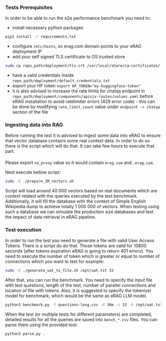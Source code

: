 ### Tests Prerequisites
In order to be able to run the e2e performance benchmark you need to:
* install necessary python packages
```bash
pip3 install -r requirements.txt
```
* configure `/etc/hosts`, so erag.com domain points to your eRAG deployment IP
* add your self signed TLS certificate to OS trusted store
```bash
sudo cp repo_path/deployment/tls.crt /usr/local/share/ca-certificates/ && sudo update-ca-certificates
```
* have a valid credentials inside `repo_path/deployment/default_credentials.txt`
* export your HF token `export HF_TOKEN="my-huggingface-token"`
* it is also advised to increase the rate limits for chatqa endpoint in `repo_path/deployment/components/apisix-routes/values.yaml` before eRAG installation to avoid ratelimiter errors (429 error code) - this can be done by modifying `rate_limit_count` value under `endpoint -> chatqa` section of the file

### Ingesting data into RAG
Before running the test it is advised to ingest some data into eRAG to ensure that vector database contains some real context data. In order to do so there is the script which will do that. It can take few hours to execute that part.

####
Please export `no_proxy` value so it would contain `erag.com` and `.erag.com`.

Next execute bellow script:

```bash
sudo -E ./prepare_1M_vectors.sh
```
Script will load around 40 000 vectors based on real documents which are context related with the queries executed by the test benchmark. Additionally, it will fill the database with the context of Simple English Wikipedia dump to achieve totally 1 000 000 of vectors. When testing using such a database we can simulate the production size databases and test the impact of data retrieval in eRAG pipeline.
### Test execution
In order to run the test you need to generate a file with valid User Access Tokens. There is a script do do that. Those tokens are valid for 10800 seconds (after tokens expiration eRAG is going to return 401 errors). You need to execute the number of token which is greater or equal to number of connections which you want to test for example:
```bash
sudo -E ./generate_uat_to_file.sh /opt/uat.txt 32
```
After that, you can run the benchmark. You need to specify the input file with test questions, length of the test, number of parallel connections and location of file with tokens. Also, it is suggested to specify the tokenizer model for benchmark, which would be the same as eRAG LLM model.
```bash
python3 benchmark.py -f questions-long.csv -d 30m -c 32 -b /opt/uat.txt -m Intel/neural-chat-7b-v3-3
```
When the test (or multiple tests for different parameters) are completed, detailed results for all the queries are saved into `bench_*.csv` files. You can parse them using the provided tool:
```bash
python3 parse.py .
```
